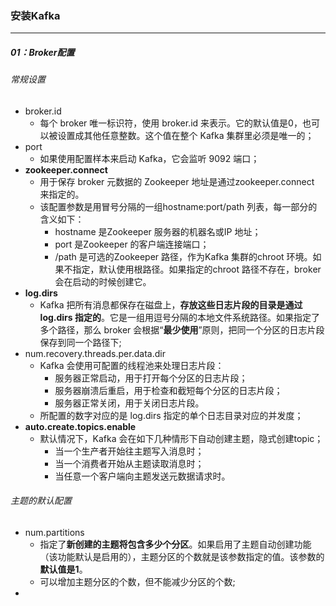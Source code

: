 ### 安装Kafka

------

##### 01：Broker配置

###### 常规设置

- broker.id
  - 每个 broker 唯一标识符，使用 broker.id 来表示。它的默认值是0，也可以被设置成其他任意整数。这个值在整个 Kafka 集群里必须是唯一的；
- port
  - 如果使用配置样本来启动 Kafka，它会监听 9092 端口；
- **zookeeper.connect**
  - 用于保存 broker 元数据的 Zookeeper 地址是通过zookeeper.connect 来指定的。
  - 该配置参数是用冒号分隔的一组hostname:port/path 列表，每一部分的含义如下：
    - hostname 是Zookeeper 服务器的机器名或IP 地址；
    - port 是Zookeeper 的客户端连接端口；
    - /path 是可选的Zookeeper 路径，作为Kafka 集群的chroot 环境。如果不指定，默认使用根路径。如果指定的chroot 路径不存在，broker 会在启动的时候创建它。
- **log.dirs**
  - Kafka 把所有消息都保存在磁盘上，**存放这些日志片段的目录是通过 log.dirs 指定的**。它是一组用逗号分隔的本地文件系统路径。如果指定了多个路径，那么 broker 会根据“**最少使用**”原则，把同一个分区的日志片段保存到同一个路径下;
- num.recovery.threads.per.data.dir
  - Kafka 会使用可配置的线程池来处理日志片段：
    - 服务器正常启动，用于打开每个分区的日志片段；
    - 服务器崩溃后重启，用于检查和截短每个分区的日志片段；
    - 服务器正常关闭，用于关闭日志片段。
  - 所配置的数字对应的是 log.dirs 指定的单个日志目录对应的并发度；
- **auto.create.topics.enable**
  - 默认情况下，Kafka 会在如下几种情形下自动创建主题，隐式创建topic；
    - 当一个生产者开始往主题写入消息时；
    - 当一个消费者开始从主题读取消息时；
    - 当任意一个客户端向主题发送元数据请求时。

###### 主题的默认配置

- num.partitions
  - 指定了**新创建的主题将包含多少个分区**。如果启用了主题自动创建功能（该功能默认是启用的），主题分区的个数就是该参数指定的值。该参数的**默认值是1**。
  - 可以增加主题分区的个数，但不能减少分区的个数;
- 

